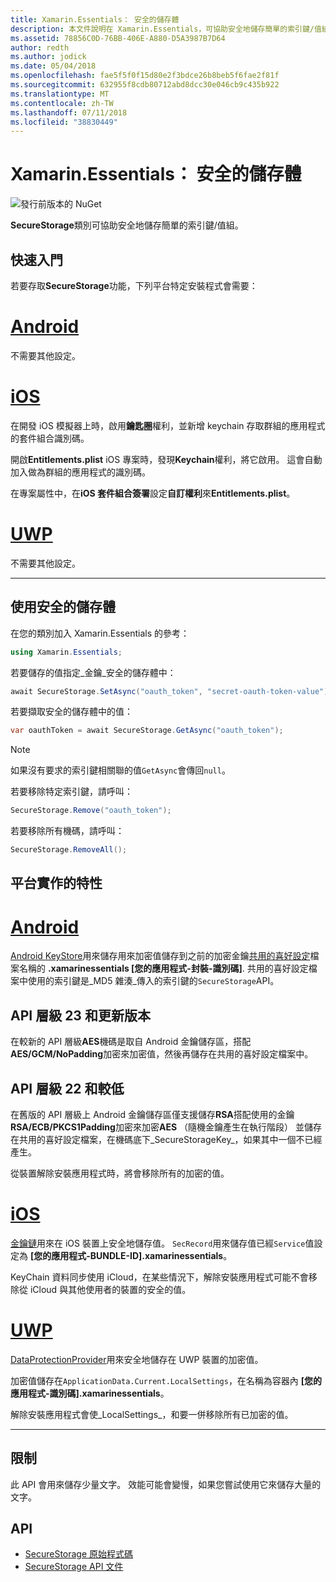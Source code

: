 ```yaml
---
title: Xamarin.Essentials： 安全的儲存體
description: 本文件說明在 Xamarin.Essentials，可協助安全地儲存簡單的索引鍵/值組的 SecureStorage 類別。 它討論如何使用類別、 平台實作的特性和限制。
ms.assetid: 78856C0D-76BB-406E-A880-D5A3987B7D64
author: redth
ms.author: jodick
ms.date: 05/04/2018
ms.openlocfilehash: fae5f5f0f15d80e2f3bdce26b8beb5f6fae2f81f
ms.sourcegitcommit: 632955f8cdb80712abd8dcc30e046cb9c435b922
ms.translationtype: MT
ms.contentlocale: zh-TW
ms.lasthandoff: 07/11/2018
ms.locfileid: "38830449"
---
```

# <a name="xamarinessentials-secure-storage"></a>Xamarin.Essentials： 安全的儲存體

![發行前版本的 NuGet](~/media/shared/pre-release.png)

**SecureStorage**類別可協助安全地儲存簡單的索引鍵/值組。

## <a name="getting-started"></a>快速入門

若要存取**SecureStorage**功能，下列平台特定安裝程式會需要：

# <a name="androidtabandroid"></a>[Android](#tab/android)

不需要其他設定。

# <a name="iostabios"></a>[iOS](#tab/ios)

在開發 iOS 模擬器上時，啟用**鑰匙圈**權利，並新增 keychain 存取群組的應用程式的套件組合識別碼。

開啟**Entitlements.plist** iOS 專案時，發現**Keychain**權利，將它啟用。 這會自動加入做為群組的應用程式的識別碼。

在專案屬性中，在**iOS 套件組合簽署**設定**自訂權利**來**Entitlements.plist**。

# <a name="uwptabuwp"></a>[UWP](#tab/uwp)

不需要其他設定。

-----

## <a name="using-secure-storage"></a>使用安全的儲存體

在您的類別加入 Xamarin.Essentials 的參考：

```csharp
using Xamarin.Essentials;
```

若要儲存的值指定_金鑰_安全的儲存體中：

```csharp
await SecureStorage.SetAsync("oauth_token", "secret-oauth-token-value");
```

若要擷取安全的儲存體中的值：

```csharp
var oauthToken = await SecureStorage.GetAsync("oauth_token");
```

> [!NOTE]
> 如果沒有要求的索引鍵相關聯的值`GetAsync`會傳回`null`。

若要移除特定索引鍵，請呼叫：

```csharp
SecureStorage.Remove("oauth_token");
```

若要移除所有機碼，請呼叫：

```csharp
SecureStorage.RemoveAll();
```


## <a name="platform-implementation-specifics"></a>平台實作的特性

# <a name="androidtabandroid"></a>[Android](#tab/android)

[Android KeyStore](https://developer.android.com/training/articles/keystore.html)用來儲存用來加密值儲存到之前的加密金鑰[共用的喜好設定](https://developer.android.com/training/data-storage/shared-preferences.html)檔案名稱的 **.xamarinessentials [您的應用程式-封裝-識別碼]**.  共用的喜好設定檔案中使用的索引鍵是_MD5 雜湊_傳入的索引鍵的`SecureStorage`API。

## <a name="api-level-23-and-higher"></a>API 層級 23 和更新版本

在較新的 API 層級**AES**機碼是取自 Android 金鑰儲存區，搭配**AES/GCM/NoPadding**加密來加密值，然後再儲存在共用的喜好設定檔案中。

## <a name="api-level-22-and-lower"></a>API 層級 22 和較低

在舊版的 API 層級上 Android 金鑰儲存區僅支援儲存**RSA**搭配使用的金鑰**RSA/ECB/PKCS1Padding**加密來加密**AES** （隨機金鑰產生在執行階段） 並儲存在共用的喜好設定檔案，在機碼底下_SecureStorageKey_，如果其中一個不已經產生。

從裝置解除安裝應用程式時，將會移除所有的加密的值。

# <a name="iostabios"></a>[iOS](#tab/ios)

[金鑰鏈](https://developer.xamarin.com/api/type/Security.SecKeyChain/)用來在 iOS 裝置上安全地儲存值。  `SecRecord`用來儲存值已經`Service`值設定為 **[您的應用程式-BUNDLE-ID].xamarinessentials**。

KeyChain 資料同步使用 iCloud，在某些情況下，解除安裝應用程式可能不會移除從 iCloud 與其他使用者的裝置的安全的值。

# <a name="uwptabuwp"></a>[UWP](#tab/uwp)

[DataProtectionProvider](https://docs.microsoft.com/uwp/api/windows.security.cryptography.dataprotection.dataprotectionprovider)用來安全地儲存在 UWP 裝置的加密值。

加密值儲存在`ApplicationData.Current.LocalSettings`，在名稱為容器內 **[您的應用程式-識別碼].xamarinessentials**。

解除安裝應用程式會使_LocalSettings_，和要一併移除所有已加密的值。

-----

## <a name="limitations"></a>限制

此 API 會用來儲存少量文字。  效能可能會變慢，如果您嘗試使用它來儲存大量的文字。

## <a name="api"></a>API

- [SecureStorage 原始程式碼](https://github.com/xamarin/Essentials/tree/master/Xamarin.Essentials/SecureStorage)
- [SecureStorage API 文件](xref:Xamarin.Essentials.SecureStorage)

